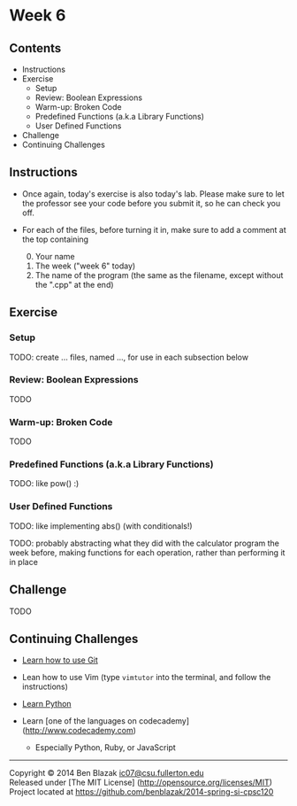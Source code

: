 # Week 6

## Contents

- Instructions
- Exercise
    - Setup
    - Review: Boolean Expressions
    - Warm-up: Broken Code
    - Predefined Functions (a.k.a Library Functions)
    - User Defined Functions
- Challenge
- Continuing Challenges



## Instructions

- Once again, today's exercise is also today's lab.  Please make sure to let
  the professor see your code before you submit it, so he can check you off.

- For each of the files, before turning it in, make sure to add a comment at
  the top containing

  0. Your name
  0. The week ("week 6" today)
  0. The name of the program (the same as the filename, except without the
     ".cpp" at the end)



## Exercise

### Setup

TODO: create ... files, named ..., for use in each subsection below


### Review: Boolean Expressions

TODO


### Warm-up: Broken Code

TODO


### Predefined Functions (a.k.a Library Functions)

TODO: like pow() :)


### User Defined Functions

TODO: like implementing abs() (with conditionals!)

TODO: probably abstracting what they did with the calculator program the week
before, making functions for each operation, rather than performing it in place



## Challenge

TODO



## Continuing Challenges

- [Learn how to use Git](http://git-scm.com/documentation)

- Lean how to use Vim (type `vimtutor` into the terminal, and follow the
  instructions)

- [Learn Python](http://docs.python.org/3.3/tutorial/)

- Learn [one of the languages on codecademy] (http://www.codecademy.com)
    - Especially Python, Ruby, or JavaScript



-------------------------------------------------------------------------------

Copyright &copy; 2014 Ben Blazak <ic07@csu.fullerton.edu>  
Released under [The MIT License] (http://opensource.org/licenses/MIT)  
Project located at <https://github.com/benblazak/2014-spring-si-cpsc120>

